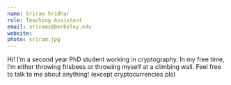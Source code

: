 ```yaml
---
name: Sriram Sridhar
role: Teaching Assistant
email: srirams@berkeley.edu
website: 
photo: sriram.jpg
---
```


Hi! I’m a second year PhD student working in cryptography. In my free time, I’m either throwing frisbees or throwing myself at a climbing wall. Feel free to talk to me about anything! (except cryptocurrencies pls)